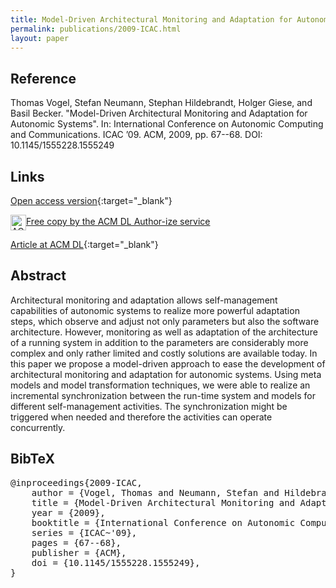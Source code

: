 ```yaml
---
title: Model-Driven Architectural Monitoring and Adaptation for Autonomic Systems
permalink: publications/2009-ICAC.html
layout: paper
---
```


## Reference
Thomas Vogel, Stefan Neumann, Stephan Hildebrandt, Holger Giese, and Basil Becker. "Model-Driven Architectural Monitoring and Adaptation for Autonomic Systems". In: International Conference on Autonomic Computing and Communications. ICAC ’09. ACM, 2009, pp. 67--68. DOI: 10.1145/1555228.1555249

## Links
[Open access version](https://arxiv.org/abs/1805.08677){:target="_blank"}

<p>
<!-- ACM DL Article: Model-driven architectural monitoring and adaptation for autonomic systems -->
<div class="acmdlitem" id="item1555249"><img src="http://dl.acm.org/images/oa.gif" width="25" height="25" border="0" alt="ACM DL Author-ize service" style="vertical-align:middle"/><a href="https://dl.acm.org/authorize?N96418" title="Model-driven architectural monitoring and adaptation for autonomic systems">Free copy by the ACM DL Author-ize service</a></div>
</p>

[Article at ACM DL](https://doi.org/10.1145/1555228.1555249){:target="_blank"}

## Abstract
Architectural monitoring and adaptation allows self-management capabilities of autonomic systems to realize more powerful adaptation steps, which observe and adjust not only parameters but also the software architecture. However, monitoring as well as adaptation of the architecture of a running system in addition to the parameters are considerably more complex and only rather limited and costly solutions are available today. In this paper we propose a model-driven approach to ease the development of architectural monitoring and adaptation for autonomic systems. Using meta models and model transformation techniques, we were able to realize an incremental synchronization between the run-time system and models for different self-management activities. The synchronization might be triggered when needed and therefore the activities can operate concurrently.

## BibTeX

<div class="bibtex">
<pre>@inproceedings{2009-ICAC,
    author = {Vogel, Thomas and Neumann, Stefan and Hildebrandt, Stephan and Giese, Holger and Becker, Basil},
    title = {Model-Driven Architectural Monitoring and Adaptation for Autonomic Systems},
    year = {2009},
    booktitle = {International Conference on Autonomic Computing and Communications},
    series = {ICAC~'09},
    pages = {67--68},
    publisher = {ACM},
    doi = {10.1145/1555228.1555249},
}</pre>
</div>
